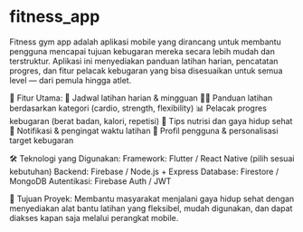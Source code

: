 # fitness_app
Fitness gym app adalah aplikasi mobile yang dirancang untuk membantu pengguna mencapai tujuan kebugaran mereka secara lebih mudah dan terstruktur. Aplikasi ini menyediakan panduan latihan harian, pencatatan progres, dan fitur pelacak kebugaran yang bisa disesuaikan untuk semua level — dari pemula hingga atlet.

📱 Fitur Utama:
📆 Jadwal latihan harian & mingguan
🏋️‍♂️ Panduan latihan berdasarkan kategori (cardio, strength, flexibility)
📊 Pelacak progres kebugaran (berat badan, kalori, repetisi)
🍎 Tips nutrisi dan gaya hidup sehat
🔔 Notifikasi & pengingat waktu latihan
👤 Profil pengguna & personalisasi target kebugaran

🛠️ Teknologi yang Digunakan:
Framework: Flutter / React Native (pilih sesuai kebutuhan)
Backend: Firebase / Node.js + Express
Database: Firestore / MongoDB
Autentikasi: Firebase Auth / JWT

🎯 Tujuan Proyek:
Membantu masyarakat menjalani gaya hidup sehat dengan menyediakan alat bantu latihan yang fleksibel, mudah digunakan, dan dapat diakses kapan saja melalui perangkat mobile.
